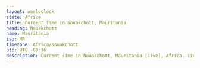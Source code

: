 ```yaml
---
layout: worldclock
state: Africa
title: Current Time in Nouakchott, Mauritania
heading: Nouakchott
name: Mauritania
iso: MR
timezone: Africa/Nouakchott
utc: UTC -00:16
description: Current Time in Nouakchott, Mauritania [Live], Africa. Live update now time in Nouakchott, timezone Africa/Nouakchott, UTC -00:16, Country ISO code & Current Local Time.
---
```


